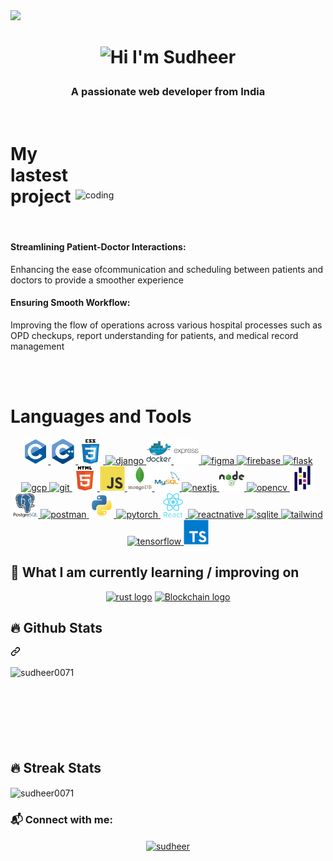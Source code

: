 <img src="https://camo.githubusercontent.com/082e4970f39bf3115a35b161f85d2b56a3146bc1b5c4f4822cdedfaf80fbaa8f/68747470733a2f2f692e696d6775722e636f6d2f344153616679302e706e67"/>
<h1 align="center">
  <p align="center">
  <img aligh='center' alt="Hi I'm Sudheer" title="Hi" src="https://readme-typing-svg.herokuapp.com/?color=white&size=50&lines=Hi%2C+I%27m+Sudheer+I.A&center=true">
  </p>
</h1> 
<h3 align="center">A passionate web developer from India</h3>
<p>
<img alt='coding' align='right' width='400' src='https://camo.githubusercontent.com/1b256a2f1b9f433ef807f42de0b3cc25c1ba9f78c10bc53df6d1bc841c983398/68747470733a2f2f6d656469612e74656e6f722e636f6d2f4e4f594633663832625f6741414141432f70726f6772616d6d65722e676966'   style="position: relative; z-index: 0; margin-top: 130px;" ><img/>
<h1 align='left'>My lastest project</h1>
<a href="https://swasthlekh.vercel.app/">
<img align=' ' alt='' width='150' src='https://pub-f7df8bb286174a36bc558870137a7fb7.r2.dev/swasthlekh%20svg%202.png'><img/>
</a> 
<h4 align=''>Streamlining Patient-Doctor Interactions:</h4> 
Enhancing the ease ofcommunication and scheduling between patients and doctors to provide a smoother experience</p> 
<h4 align=''>Ensuring Smooth Workflow:</h4> 
Improving the flow of operations across
various hospital processes such as OPD checkups, report understanding
for patients, and medical record management</p> 
<br/>  
 <br/>
</p>  
<h1 align="left">Languages and Tools</h3>
<p align="center">      <a href="https://www.cprogramming.com/" target="_blank" rel="noreferrer"> <img src="https://raw.githubusercontent.com/devicons/devicon/master/icons/c/c-original.svg" alt="c" width="40" height="40"/> </a> <a href="https://www.w3schools.com/cpp/" target="_blank" rel="noreferrer"> <img src="https://raw.githubusercontent.com/devicons/devicon/master/icons/cplusplus/cplusplus-original.svg" alt="cplusplus" width="40" height="40"/> </a> <a href="https://www.w3schools.com/css/" target="_blank" rel="noreferrer"> <img src="https://raw.githubusercontent.com/devicons/devicon/master/icons/css3/css3-original-wordmark.svg" alt="css3" width="40" height="40"/> </a> <a href="https://www.djangoproject.com/" target="_blank" rel="noreferrer"> <img src="https://cdn.worldvectorlogo.com/logos/django.svg" alt="django" width="40" height="40"/> </a> <a href="https://www.docker.com/" target="_blank" rel="noreferrer"> <img src="https://raw.githubusercontent.com/devicons/devicon/master/icons/docker/docker-original-wordmark.svg" alt="docker" width="40" height="40"/> </a> <a href="https://expressjs.com" target="_blank" rel="noreferrer"> <img src="https://raw.githubusercontent.com/devicons/devicon/master/icons/express/express-original-wordmark.svg" alt="express" width="40" height="40"/> </a> <a href="https://www.figma.com/" target="_blank" rel="noreferrer"> <img src="https://www.vectorlogo.zone/logos/figma/figma-icon.svg" alt="figma" width="40" height="40"/> </a> <a href="https://firebase.google.com/" target="_blank" rel="noreferrer"> <img src="https://www.vectorlogo.zone/logos/firebase/firebase-icon.svg" alt="firebase" width="40" height="40"/> </a> <a href="https://flask.palletsprojects.com/" target="_blank" rel="noreferrer"> <img src="https://www.vectorlogo.zone/logos/pocoo_flask/pocoo_flask-icon.svg" alt="flask" width="40" height="40"/> </a> <a href="https://cloud.google.com" target="_blank" rel="noreferrer"> <img src="https://www.vectorlogo.zone/logos/google_cloud/google_cloud-icon.svg" alt="gcp" width="40" height="40"/> </a> <a href="https://git-scm.com/" target="_blank" rel="noreferrer"> <img src="https://www.vectorlogo.zone/logos/git-scm/git-scm-icon.svg" alt="git" width="40" height="40"/> </a> <a href="https://www.w3.org/html/" target="_blank" rel="noreferrer"> <img src="https://raw.githubusercontent.com/devicons/devicon/master/icons/html5/html5-original-wordmark.svg" alt="html5" width="40" height="40"/> </a> <a href="https://developer.mozilla.org/en-US/docs/Web/JavaScript" target="_blank" rel="noreferrer"> <img src="https://raw.githubusercontent.com/devicons/devicon/master/icons/javascript/javascript-original.svg" alt="javascript" width="40" height="40"/> </a> <a href="https://www.mongodb.com/" target="_blank" rel="noreferrer"> <img src="https://raw.githubusercontent.com/devicons/devicon/master/icons/mongodb/mongodb-original-wordmark.svg" alt="mongodb" width="40" height="40"/> </a> <a href="https://www.mysql.com/" target="_blank" rel="noreferrer"> <img src="https://raw.githubusercontent.com/devicons/devicon/master/icons/mysql/mysql-original-wordmark.svg" alt="mysql" width="40" height="40"/> </a> <a href="https://nextjs.org/" target="_blank" rel="noreferrer"> <img src="https://cdn.worldvectorlogo.com/logos/nextjs-2.svg" alt="nextjs" width="40" height="40"/> </a> <a href="https://nodejs.org" target="_blank" rel="noreferrer"> <img src="https://raw.githubusercontent.com/devicons/devicon/master/icons/nodejs/nodejs-original-wordmark.svg" alt="nodejs" width="40" height="40"/> </a> <a href="https://opencv.org/" target="_blank" rel="noreferrer"> <img src="https://www.vectorlogo.zone/logos/opencv/opencv-icon.svg" alt="opencv" width="40" height="40"/> </a> <a href="https://pandas.pydata.org/" target="_blank" rel="noreferrer"> <img src="https://raw.githubusercontent.com/devicons/devicon/2ae2a900d2f041da66e950e4d48052658d850630/icons/pandas/pandas-original.svg" alt="pandas" width="40" height="40"/> </a> <a href="https://www.postgresql.org" target="_blank" rel="noreferrer"> <img src="https://raw.githubusercontent.com/devicons/devicon/master/icons/postgresql/postgresql-original-wordmark.svg" alt="postgresql" width="40" height="40"/> </a> <a href="https://postman.com" target="_blank" rel="noreferrer"> <img src="https://www.vectorlogo.zone/logos/getpostman/getpostman-icon.svg" alt="postman" width="40" height="40"/> </a> <a href="https://www.python.org" target="_blank" rel="noreferrer"> <img src="https://raw.githubusercontent.com/devicons/devicon/master/icons/python/python-original.svg" alt="python" width="40" height="40"/> </a> <a href="https://pytorch.org/" target="_blank" rel="noreferrer"> <img src="https://www.vectorlogo.zone/logos/pytorch/pytorch-icon.svg" alt="pytorch" width="40" height="40"/> </a> <a href="https://reactjs.org/" target="_blank" rel="noreferrer"> <img src="https://raw.githubusercontent.com/devicons/devicon/master/icons/react/react-original-wordmark.svg" alt="react" width="40" height="40"/> </a> <a href="https://reactnative.dev/" target="_blank" rel="noreferrer"> <img src="https://reactnative.dev/img/header_logo.svg" alt="reactnative" width="40" height="40"/> </a> <a href="https://www.sqlite.org/" target="_blank" rel="noreferrer"> <img src="https://www.vectorlogo.zone/logos/sqlite/sqlite-icon.svg" alt="sqlite" width="40" height="40"/> </a> <a href="https://tailwindcss.com/" target="_blank" rel="noreferrer"> <img src="https://www.vectorlogo.zone/logos/tailwindcss/tailwindcss-icon.svg" alt="tailwind" width="40" height="40"/> </a> <a href="https://www.tensorflow.org" target="_blank" rel="noreferrer"> <img src="https://www.vectorlogo.zone/logos/tensorflow/tensorflow-icon.svg" alt="tensorflow" width="40" height="40"/> </a> <a href="https://www.typescriptlang.org/" target="_blank" rel="noreferrer"> <img src="https://raw.githubusercontent.com/devicons/devicon/master/icons/typescript/typescript-original.svg" alt="typescript" width="40" height="40"/> </a> </p>

<h2 class="heading-element" dir="auto">📖  What I am currently learning / improving on</h2>
<p align="center" dir="auto">
<a target="_blank" rel="noopener noreferrer nofollow" href="https://camo.githubusercontent.com/7cb452cb8b233670ac5125cd1fa9cd3a0b4330d8497e6664be5f00374ef9f6fa/68747470733a2f2f696d672e736869656c64732e696f2f62616467652f527573742d4635344430313f6c6f676f3d72757374266c6f676f436f6c6f723d353634343338"><img src="https://camo.githubusercontent.com/7cb452cb8b233670ac5125cd1fa9cd3a0b4330d8497e6664be5f00374ef9f6fa/68747470733a2f2f696d672e736869656c64732e696f2f62616467652f527573742d4635344430313f6c6f676f3d72757374266c6f676f436f6c6f723d353634343338" alt="rust logo" title="Rust" height="25" data-canonical-src="https://img.shields.io/badge/Rust-F54D01?logo=rust&amp;logoColor=564438" style="max-width: 100%;"></a>
<a target="_blank" rel="noopener noreferrer nofollow" href="https://camo.githubusercontent.com/2e240e30891dc1267235c40da1fecc496de6904d8a8a79e64c143e8843201630/68747470733a2f2f696d672e736869656c64732e696f2f62616467652f426c6f636b636861696e2d3238324333343f6c6f676f3d657468657265756d266c6f676f436f6c6f723d373837306535"><img src="https://camo.githubusercontent.com/2e240e30891dc1267235c40da1fecc496de6904d8a8a79e64c143e8843201630/68747470733a2f2f696d672e736869656c64732e696f2f62616467652f426c6f636b636861696e2d3238324333343f6c6f676f3d657468657265756d266c6f676f436f6c6f723d373837306535" alt="Blockchain logo" title="Blockchain" height="25" data-canonical-src="https://img.shields.io/badge/Blockchain-282C34?logo=ethereum&amp;logoColor=7870e5" style="max-width: 100%;"></a>
 </p>

<div class="markdown-heading" dir="auto"><h2 tabindex="-1" class="heading-element" dir="auto">🔥 Github Stats</h2><a id="user-content--github-stats" class="anchor" aria-label="Permalink: 🔥 Github Stats" href="#-github-stats"><svg class="octicon octicon-link" viewBox="0 0 16 16" version="1.1" width="16" height="16" aria-hidden="true"><path d="m7.775 3.275 1.25-1.25a3.5 3.5 0 1 1 4.95 4.95l-2.5 2.5a3.5 3.5 0 0 1-4.95 0 .751.751 0 0 1 .018-1.042.751.751 0 0 1 1.042-.018 1.998 1.998 0 0 0 2.83 0l2.5-2.5a2.002 2.002 0 0 0-2.83-2.83l-1.25 1.25a.751.751 0 0 1-1.042-.018.751.751 0 0 1-.018-1.042Zm-4.69 9.64a1.998 1.998 0 0 0 2.83 0l1.25-1.25a.751.751 0 0 1 1.042.018.751.751 0 0 1 .018 1.042l-1.25 1.25a3.5 3.5 0 1 1-4.95-4.95l2.5-2.5a3.5 3.5 0 0 1 4.95 0 .751.751 0 0 1-.018 1.042.751.751 0 0 1-1.042.018 1.998 1.998 0 0 0-2.83 0l-2.5 2.5a1.998 1.998 0 0 0 0 2.83Z"></path></svg></a></div>
<div><div/>
<div><div/>
<p><img align="left" src="https://github-readme-stats-sigma-five.vercel.app/api/top-langs/?username=sudheer0071&theme=algolia&hide=c++&layout=compact" alt="sudheer0071" /></p>
 <br/>
 <br/>
 <br/>
 <br/>
 <br/>
 <br/>
 <br/>
<h2 tabindex="-1" class="heading-element" dir="auto">🔥 Streak Stats</h2>
<p><img align="center" src="https://github-readme-streak-stats.herokuapp.com/?user=sudheer0071&theme=algolia&hide_border=false" alt="sudheer0071" /></p>

<h3 align="left">📬 Connect with me:</h3>
<p align="center">
<a href="https://www.linkedin.com/in/sudheer-8075121a0/" target="blank"><img align="center" src="https://raw.githubusercontent.com/rahuldkjain/github-profile-readme-generator/master/src/images/icons/Social/linked-in-alt.svg" alt="sudheer" height="30" width="40" /></a>
